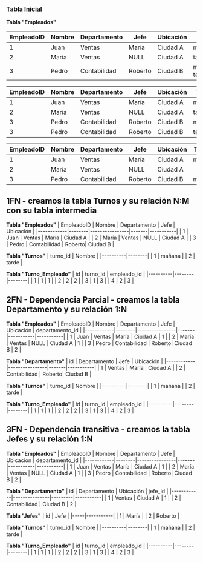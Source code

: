 ### Tabla Inicial

**Tabla "Empleados"**

| EmpleadoID | Nombre | Departamento   | Jefe  | Ubicación | Turno          |
|------------|--------|----------------|-------|-----------|----------------|
| 1          | Juan   | Ventas         | María | Ciudad A  | mañana         |
| 2          | María  | Ventas         | NULL  | Ciudad A  | tarde          |
| 3          | Pedro  | Contabilidad   | Roberto| Ciudad B | mañana, tarde  |


| EmpleadoID | Nombre | Departamento   | Jefe  | Ubicación | Turno          |
|------------|--------|----------------|-------|-----------|----------------|
| 1          | Juan   | Ventas         | María | Ciudad A  | mañana         |
| 2          | María  | Ventas         | NULL  | Ciudad A  | tarde          |
| 3          | Pedro  | Contabilidad   | Roberto| Ciudad B | mañana         |
| 3          | Pedro  | Contabilidad   | Roberto| Ciudad B | tarde          |


| EmpleadoID | Nombre | Departamento   | Jefe  | Ubicación | Turno1          | Turno2          |
|------------|--------|----------------|-------|-----------|-----------------|-----------------|
| 1          | Juan   | Ventas         | María | Ciudad A  | mañana          |
| 2          | María  | Ventas         | NULL  | Ciudad A  |                 |  tarde
| 3          | Pedro  | Contabilidad   | Roberto| Ciudad B | mañana          |  tarde 

## 1FN - creamos la tabla Turnos y su relación N:M con su tabla intermedia
**Tabla "Empleados"**
| EmpleadoID | Nombre | Departamento   | Jefe  | Ubicación | 
|------------|--------|----------------|-------|-----------|
| 1          | Juan   | Ventas         | María | Ciudad A  | 
| 2          | María  | Ventas         | NULL  | Ciudad A  | 
| 3          | Pedro  | Contabilidad   | Roberto| Ciudad B | 



**Tabla "Turnos"**
| turno_id | Nombre | 
|----------|--------|
| 1        | mañana |
| 2        | tarde  |

**Tabla "Turno_Empleado"**
| id | turno_id |  empleado_id |
|----------|--------|--------|
| 1        | 1 |  1 |
| 2        | 2  | 2  |
| 3        | 1 |  3 |
| 4        | 2  | 3  |


## 2FN - Dependencia Parcial - creamos la tabla Departamento y su relación 1:N
**Tabla "Empleados"**
| EmpleadoID | Nombre | Departamento   | Jefe  | Ubicación |  departamento_id  |
|------------|--------|----------------|-------|-----------|-----------|
| 1          | Juan   | Ventas         | María | Ciudad A  |  1     |
| 2          | María  | Ventas         | NULL  | Ciudad A  |  1     |
| 3          | Pedro  | Contabilidad   | Roberto| Ciudad B |  2     |


**Tabla "Departamento"**
| id  | Departamento   | Jefe  | Ubicación | 
|------------|----------------|-------|-----------|
| 1         | Ventas         | María | Ciudad A  | 
| 2         | Contabilidad   | Roberto| Ciudad B | 


**Tabla "Turnos"**
| turno_id | Nombre | 
|----------|--------|
| 1        | mañana |
| 2        | tarde  |

**Tabla "Turno_Empleado"**
| id | turno_id |  empleado_id |
|----------|--------|--------|
| 1        | 1 |  1 |
| 2        | 2  | 2  |
| 3        | 1 |  3 |
| 4        | 2  | 3  |


## 3FN - Dependencia transitiva - creamos la tabla Jefes y su relación 1:N
**Tabla "Empleados"**
| EmpleadoID | Nombre | Departamento   | Jefe  | Ubicación |  departamento_id  |
|------------|--------|----------------|-------|-----------|-----------|
| 1          | Juan   | Ventas         | María | Ciudad A  |  1     |
| 2          | María  | Ventas         | NULL  | Ciudad A  |  1     |
| 3          | Pedro  | Contabilidad   | Roberto| Ciudad B |  2     |


**Tabla "Departamento"**
| id  | Departamento     | Ubicación |    jefe_id  |
|------------|---------------|---------|-----------|
| 1         | Ventas         | Ciudad A  |  1      |
| 2         | Contabilidad   | Ciudad B |   2      |

**Tabla "Jefes"**
| id  | Jefe  |
|-----|-----------|
| 1   |  María | 
| 2   | Roberto | 


**Tabla "Turnos"**
| turno_id | Nombre | 
|----------|--------|
| 1        | mañana |
| 2        | tarde  |

**Tabla "Turno_Empleado"**
| id | turno_id |  empleado_id |
|----------|--------|--------|
| 1        | 1 |  1 |
| 2        | 2  | 2  |
| 3        | 1 |  3 |
| 4        | 2  | 3  |
